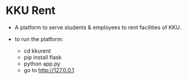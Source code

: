 
# KKU Rent

- A platform to serve students & employees to rent facilities of KKU.

- to run the platform:
    - cd kkurent
    - pip install flask
    - python app.py
    - go to http://127.0.0.1

